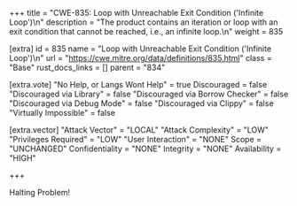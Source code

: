 +++
title = "CWE-835: Loop with Unreachable Exit Condition ('Infinite Loop')\n"
description = "The product contains an iteration or loop with an exit condition that cannot be reached, i.e., an infinite loop.\n"
weight = 835

[extra]
id = 835
name = "Loop with Unreachable Exit Condition ('Infinite Loop')\n"
url = "https://cwe.mitre.org/data/definitions/835.html"
class = "Base"
rust_docs_links = []
parent = "834"

[extra.vote]
"No Help, or Langs Wont Help" = true
Discouraged = false
"Discouraged via Library" = false
"Discouraged via Borrow Checker" = false
"Discouraged via Debug Mode" = false
"Discouraged via Clippy" = false
"Virtually Impossible" = false

[extra.vector]
"Attack Vector" = "LOCAL"
"Attack Complexity" = "LOW"
"Privileges Required" = "LOW"
"User Interaction" = "NONE"
Scope = "UNCHANGED"
Confidentiality = "NONE"
Integrity = "NONE"
Availability = "HIGH"

+++

Halting Problem!